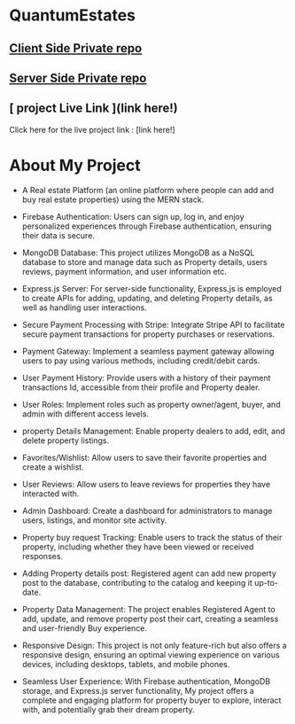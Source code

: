 # QuantumEstates


## [ Client Side Private repo](https://github.com/programming-hero-web-course1/b8a12-client-side-MD-AHAD-KHAN-PATHAN)

## [ Server Side Private repo](https://github.com/programming-hero-web-course1/b8a12-server-side-MD-AHAD-KHAN-PATHAN)


## [ project Live Link ](link here!)

Click here for the live project link : [link here!]

# About My Project

- A Real estate Platform (an online platform where people can add and buy real estate
properties) using the MERN stack.

- Firebase Authentication: Users can sign up, log in, and enjoy personalized experiences through Firebase authentication, ensuring their data is secure.

- MongoDB Database: This project utilizes MongoDB as a NoSQL database to store and manage data such as Property details, users reviews, payment information, and user information etc.

- Express.js Server: For server-side functionality, Express.js is employed to create APIs for adding, updating, and deleting Property details, as well as handling user interactions.

- Secure Payment Processing with Stripe: Integrate Stripe API to facilitate secure payment transactions for property purchases or reservations.

- Payment Gateway: Implement a seamless payment gateway allowing users to pay using various methods, including credit/debit cards.

- User Payment History: Provide users with a history of their payment transactions Id, accessible from their profile and Property dealer.

- User Roles: Implement roles such as property owner/agent, buyer, and admin with different access levels.

- property Details Management: Enable property dealers to add, edit, and delete property listings.

- Favorites/Wishlist: Allow users to save their favorite properties and create a wishlist.

- User Reviews: Allow users to leave reviews for properties they have interacted with.

- Admin Dashboard: Create a dashboard for administrators to manage users, listings, and monitor site activity.

- Property buy request Tracking: Enable users to track the status of their property, including whether they have been viewed or received responses.

- Adding Property details post: Registered agent can add new property post to the database, contributing to the catalog and keeping it up-to-date.

- Property Data Management: The project enables Registered Agent to add, update, and remove property post their cart, creating a seamless and user-friendly Buy experience.

- Responsive Design: This project is not only feature-rich but also offers a responsive design, ensuring an optimal viewing experience on various devices, including desktops, tablets, and mobile phones.

- Seamless User Experience: With Firebase authentication, MongoDB storage, and Express.js server functionality, My project offers a complete and engaging platform for property buyer to explore, interact with, and potentially grab their dream property.


